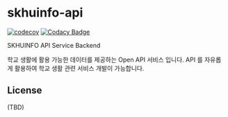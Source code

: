 # skhuinfo-api
[![codecov](https://codecov.io/gh/s-owl/skhuinfo-api/branch/master/graph/badge.svg)](https://codecov.io/gh/s-owl/skhuinfo-api)
[![Codacy Badge](https://api.codacy.com/project/badge/Grade/7b2f70ac04cc40e7996a51d4d7114a5e)](https://app.codacy.com/gh/s-owl/skhuinfo-api?utm_source=github.com&utm_medium=referral&utm_content=s-owl/skhuinfo-api&utm_campaign=Badge_Grade_Settings)

SKHUINFO API Service Backend

학교 생활에 활용 가능한 데이터를 제공하는 Open API 서비스 입니다. API 를 자유롭게 활용하여 학교 생활 관련 서비스 개발이 가능합니다.

## License
(TBD)
